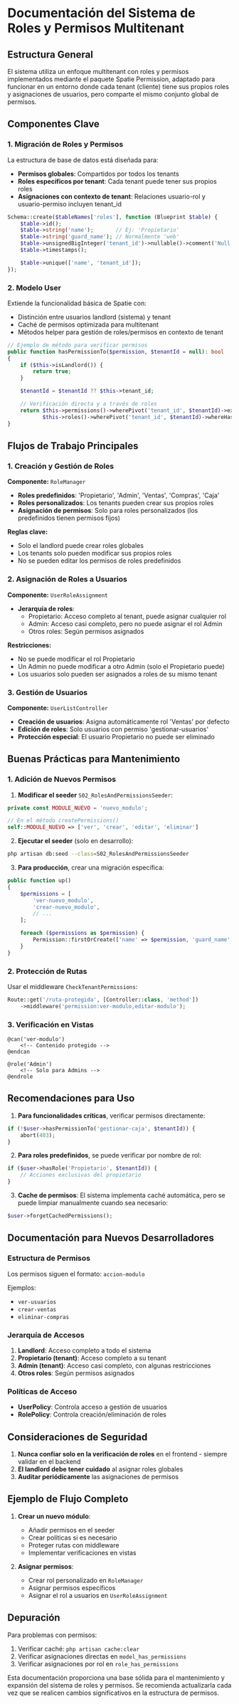 # Documentación del Sistema de Roles y Permisos Multitenant

## Estructura General

El sistema utiliza un enfoque multitenant con roles y permisos implementados mediante el paquete Spatie Permission, adaptado para funcionar en un entorno donde cada tenant (cliente) tiene sus propios roles y asignaciones de usuarios, pero comparte el mismo conjunto global de permisos.

## Componentes Clave

### 1. Migración de Roles y Permisos

La estructura de base de datos está diseñada para:
- **Permisos globales**: Compartidos por todos los tenants
- **Roles específicos por tenant**: Cada tenant puede tener sus propios roles
- **Asignaciones con contexto de tenant**: Relaciones usuario-rol y usuario-permiso incluyen tenant_id

```php
Schema::create($tableNames['roles'], function (Blueprint $table) {
    $table->id();
    $table->string('name');       // Ej: 'Propietario'
    $table->string('guard_name'); // Normalmente 'web'
    $table->unsignedBigInteger('tenant_id')->nullable()->comment('Null para landlord');
    $table->timestamps();

    $table->unique(['name', 'tenant_id']);
});
```

### 2. Modelo User

Extiende la funcionalidad básica de Spatie con:
- Distinción entre usuarios landlord (sistema) y tenant
- Caché de permisos optimizada para multitenant
- Métodos helper para gestión de roles/permisos en contexto de tenant

```php
// Ejemplo de método para verificar permisos
public function hasPermissionTo($permission, $tenantId = null): bool
{
    if ($this->isLandlord()) {
        return true;
    }

    $tenantId = $tenantId ?? $this->tenant_id;

    // Verificación directa y a través de roles
    return $this->permissions()->wherePivot('tenant_id', $tenantId)->exists() || 
           $this->roles()->wherePivot('tenant_id', $tenantId)->whereHas('permissions')->exists();
}
```

## Flujos de Trabajo Principales

### 1. Creación y Gestión de Roles

**Componente:** `RoleManager`

- **Roles predefinidos**: 'Propietario', 'Admin', 'Ventas', 'Compras', 'Caja'
- **Roles personalizados**: Los tenants pueden crear sus propios roles
- **Asignación de permisos**: Solo para roles personalizados (los predefinidos tienen permisos fijos)

**Reglas clave:**
- Solo el landlord puede crear roles globales
- Los tenants solo pueden modificar sus propios roles
- No se pueden editar los permisos de roles predefinidos

### 2. Asignación de Roles a Usuarios

**Componente:** `UserRoleAssignment`

- **Jerarquía de roles**:
  - Propietario: Acceso completo al tenant, puede asignar cualquier rol
  - Admin: Acceso casi completo, pero no puede asignar el rol Admin
  - Otros roles: Según permisos asignados

**Restricciones:**
- No se puede modificar el rol Propietario
- Un Admin no puede modificar a otro Admin (solo el Propietario puede)
- Los usuarios solo pueden ser asignados a roles de su mismo tenant

### 3. Gestión de Usuarios

**Componente:** `UserListController`

- **Creación de usuarios**: Asigna automáticamente rol 'Ventas' por defecto
- **Edición de roles**: Solo usuarios con permiso 'gestionar-usuarios'
- **Protección especial**: El usuario Propietario no puede ser eliminado

## Buenas Prácticas para Mantenimiento

### 1. Adición de Nuevos Permisos

1. **Modificar el seeder** `S02_RolesAndPermissionsSeeder`:
```php
private const MODULE_NUEVO = 'nuevo_modulo';

// En el método createPermissions()
self::MODULE_NUEVO => ['ver', 'crear', 'editar', 'eliminar']
```

2. **Ejecutar el seeder** (solo en desarrollo):
```bash
php artisan db:seed --class=S02_RolesAndPermissionsSeeder
```

3. **Para producción**, crear una migración específica:
```php
public function up()
{
    $permissions = [
        'ver-nuevo_modulo',
        'crear-nuevo_modulo',
        // ...
    ];

    foreach ($permissions as $permission) {
        Permission::firstOrCreate(['name' => $permission, 'guard_name' => 'web']);
    }
}
```

### 2. Protección de Rutas

Usar el middleware `CheckTenantPermissions`:
```php
Route::get('/ruta-protegida', [Controller::class, 'method'])
    ->middleware('permission:ver-modulo,editar-modulo');
```

### 3. Verificación en Vistas

```blade
@can('ver-modulo')
    <!-- Contenido protegido -->
@endcan

@role('Admin')
    <!-- Solo para Admins -->
@endrole
```

## Recomendaciones para Uso

1. **Para funcionalidades críticas**, verificar permisos directamente:
```php
if (!$user->hasPermissionTo('gestionar-caja', $tenantId)) {
    abort(403);
}
```

2. **Para roles predefinidos**, se puede verificar por nombre de rol:
```php
if ($user->hasRole('Propietario', $tenantId)) {
    // Acciones exclusivas del propietario
}
```

3. **Cache de permisos**: El sistema implementa caché automática, pero se puede limpiar manualmente cuando sea necesario:
```php
$user->forgetCachedPermissions();
```

## Documentación para Nuevos Desarrolladores

### Estructura de Permisos

Los permisos siguen el formato: `accion-modulo`

Ejemplos:
- `ver-usuarios`
- `crear-ventas`
- `eliminar-compras`

### Jerarquía de Accesos

1. **Landlord**: Acceso completo a todo el sistema
2. **Propietario (tenant)**: Acceso completo a su tenant
3. **Admin (tenant)**: Acceso casi completo, con algunas restricciones
4. **Otros roles**: Según permisos asignados

### Políticas de Acceso

- **UserPolicy**: Controla acceso a gestión de usuarios
- **RolePolicy**: Controla creación/eliminación de roles

## Consideraciones de Seguridad

1. **Nunca confiar solo en la verificación de roles** en el frontend - siempre validar en el backend
2. **El landlord debe tener cuidado** al asignar roles globales
3. **Auditar periódicamente** las asignaciones de permisos

## Ejemplo de Flujo Completo

1. **Crear un nuevo módulo**:
   - Añadir permisos en el seeder
   - Crear políticas si es necesario
   - Proteger rutas con middleware
   - Implementar verificaciones en vistas

2. **Asignar permisos**:
   - Crear rol personalizado en `RoleManager`
   - Asignar permisos específicos
   - Asignar el rol a usuarios en `UserRoleAssignment`

## Depuración

Para problemas con permisos:
1. Verificar caché: `php artisan cache:clear`
2. Verificar asignaciones directas en `model_has_permissions`
3. Verificar asignaciones por rol en `role_has_permissions`

Esta documentación proporciona una base sólida para el mantenimiento y expansión del sistema de roles y permisos. Se recomienda actualizarla cada vez que se realicen cambios significativos en la estructura de permisos.